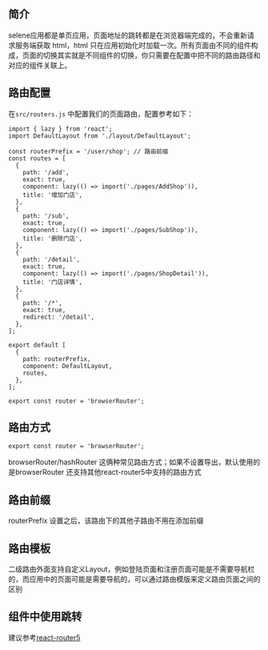 ## 简介
selene应用都是单页应用，页面地址的跳转都是在浏览器端完成的，不会重新请求服务端获取 html，html 只在应用初始化时加载一次。所有页面由不同的组件构成，页面的切换其实就是不同组件的切换，你只需要在配置中把不同的路由路径和对应的组件关联上。

## 路由配置
在`src/routers.js` 中配置我们的页面路由，配置参考如下：

```
import { lazy } from 'react';
import DefaultLayout from './layout/DefaultLayout';

const routerPrefix = '/user/shop'; // 路由前缀
const routes = [
  {
    path: '/add',
    exact: true,
    component: lazy(() => import('./pages/AddShop')),
    title: '增加门店',
  },
  {
    path: '/sub',
    exact: true,
    component: lazy(() => import('./pages/SubShop')),
    title: '删除门店',
  },
  {
    path: '/detail',
    exact: true,
    component: lazy(() => import('./pages/ShopDetail')),
    title: '门店详情',
  },
  {
    path: '/*',
    exact: true,
    redirect: '/detail',
  },
];

export default [
  {
    path: routerPrefix,
    component: DefaultLayout,
    routes,
  },
];

export const router = 'browserRouter';
```

## 路由方式
```
export const router = 'browserRouter';
```
browserRouter/hashRouter 这俩种常见路由方式；如果不设置导出，默认使用的是browserRouter
还支持其他react-router5中支持的路由方式


## 路由前缀
routerPrefix  设置之后，该路由下的其他子路由不用在添加前缀

## 路由模板
二级路由外面支持自定义Layout，例如登陆页面和注册页面可能是不需要导航栏的，而应用中的页面可能是需要导航的，可以通过路由模版来定义路由页面之间的区别

## 组件中使用跳转
建议参考[react-router5](https://reactrouter.com/web/guides/quick-start)